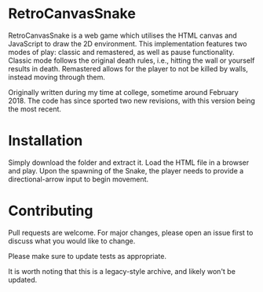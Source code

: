# RetroCanvasSnake
RetroCanvasSnake is a web game which utilises the HTML canvas and JavaScript to draw the 2D environment. This implementation features two modes of play: classic and remastered, as well as pause functionality. Classic mode follows the original death rules, i.e., hitting the wall or yourself results in death. Remastered allows for the player to not be killed by walls, instead moving through them.

Originally written during my time at college, sometime around February 2018. The code has since sported two new revisions, with this version being the most recent.

# Installation
Simply download the folder and extract it. Load the HTML file in a browser and play. Upon the spawning of the Snake, the player needs to provide a directional-arrow input to begin movement.

# Contributing
Pull requests are welcome. For major changes, please open an issue first to discuss what you would like to change.

Please make sure to update tests as appropriate.

It is worth noting that this is a legacy-style archive, and likely won't be updated.
